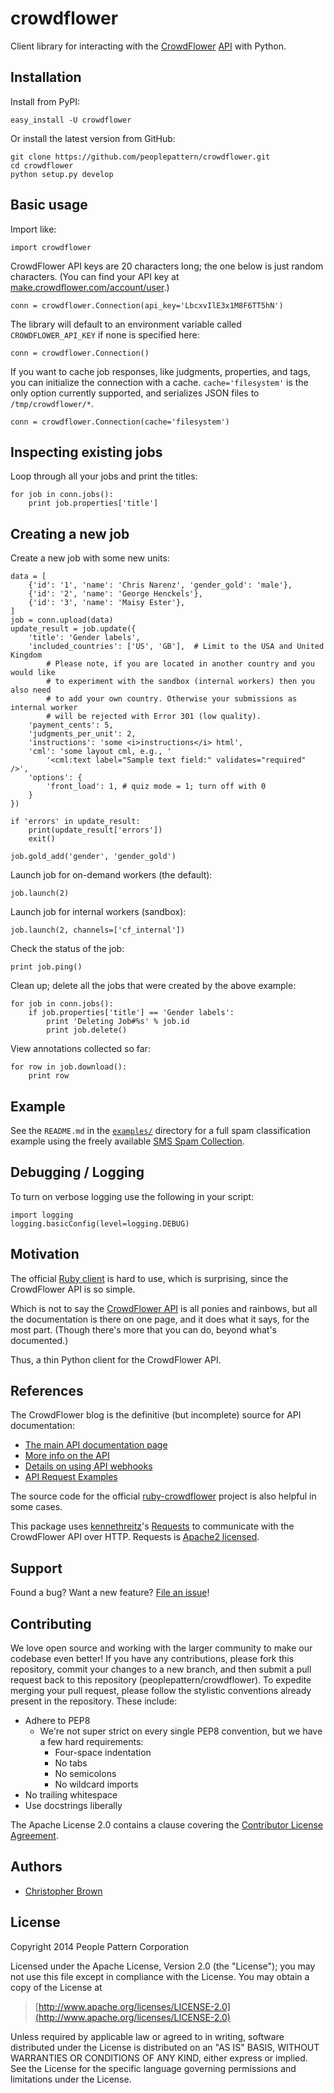 # crowdflower

Client library for interacting with the [CrowdFlower](http://www.crowdflower.com/) [API](http://success.crowdflower.com/customer/portal/articles/1288323-api-documentation) with Python.


## Installation

Install from PyPI:

    easy_install -U crowdflower

Or install the latest version from GitHub:

    git clone https://github.com/peoplepattern/crowdflower.git
    cd crowdflower
    python setup.py develop


## Basic usage

Import like:

    import crowdflower

CrowdFlower API keys are 20 characters long; the one below is just random
characters. (You can find your API key at
[make.crowdflower.com/account/user](https://make.crowdflower.com/account/user).)

    conn = crowdflower.Connection(api_key='LbcxvIlE3x1M8F6TT5hN')

The library will default to an environment variable called `CROWDFLOWER_API_KEY` if
none is specified here:

    conn = crowdflower.Connection()

If you want to cache job responses, like judgments, properties, and tags, you
can initialize the connection with a cache. `cache='filesystem'` is the only
option currently supported, and serializes JSON files to `/tmp/crowdflower/*`.

    conn = crowdflower.Connection(cache='filesystem')


## Inspecting existing jobs

Loop through all your jobs and print the titles:

    for job in conn.jobs():
        print job.properties['title']


## Creating a new job

Create a new job with some new units:

    data = [
        {'id': '1', 'name': 'Chris Narenz', 'gender_gold': 'male'},
        {'id': '2', 'name': 'George Henckels'},
        {'id': '3', 'name': 'Maisy Ester'},
    ]
    job = conn.upload(data)
    update_result = job.update({
        'title': 'Gender labels',
        'included_countries': ['US', 'GB'],  # Limit to the USA and United Kingdom
            # Please note, if you are located in another country and you would like
            # to experiment with the sandbox (internal workers) then you also need
            # to add your own country. Otherwise your submissions as internal worker
            # will be rejected with Error 301 (low quality).
        'payment_cents': 5,
        'judgments_per_unit': 2,
        'instructions': 'some <i>instructions</i> html',
        'cml': 'some layout cml, e.g., '
            '<cml:text label="Sample text field:" validates="required" />',
        'options': {
            'front_load': 1, # quiz mode = 1; turn off with 0
        }
    })

    if 'errors' in update_result:
        print(update_result['errors'])
        exit()

    job.gold_add('gender', 'gender_gold')

Launch job for on-demand workers (the default):

    job.launch(2)

Launch job for internal workers (sandbox):

    job.launch(2, channels=['cf_internal'])

Check the status of the job:

    print job.ping()

Clean up; delete all the jobs that were created by the above example:

    for job in conn.jobs():
        if job.properties['title'] == 'Gender labels':
            print 'Deleting Job#%s' % job.id
            print job.delete()

View annotations collected so far:

    for row in job.download():
        print row


## Example

See the `README.md` in the [`examples/`](https://github.com/peoplepattern/crowdflower/tree/master/examples) directory for a full spam classification example using the freely available [SMS Spam Collection](http://www.dt.fee.unicamp.br/~tiago/smsspamcollection/).


## Debugging / Logging

To turn on verbose logging use the following in your script:

    import logging
    logging.basicConfig(level=logging.DEBUG)


## Motivation

The official [Ruby client](https://github.com/CrowdFlower/ruby-crowdflower) is hard to use, which is surprising, since the CrowdFlower API is so simple.

Which is not to say the [CrowdFlower API](http://success.crowdflower.com/customer/portal/articles/1288323-api-documentation) is all ponies and rainbows, but all the documentation is there on one page, and it does what it says, for the most part. (Though there's more that you can do, beyond what's documented.)

Thus, a thin Python client for the CrowdFlower API.


## References

The CrowdFlower blog is the definitive (but incomplete) source for API documentation:

* [The main API documentation page](http://success.crowdflower.com/customer/portal/articles/1288323)
* [More info on the API](http://success.crowdflower.com/customer/portal/articles/1327304-integrating-with-the-api)
* [Details on using API webhooks](http://success.crowdflower.com/customer/portal/articles/1373460-job-settings---api)
* [API Request Examples](http://success.crowdflower.com/customer/portal/articles/1553902-curl-request-examples)

The source code for the official [ruby-crowdflower](https://github.com/CrowdFlower/ruby-crowdflower) project is also helpful in some cases.

This package uses [kennethreitz](https://github.com/kennethreitz)'s [Requests](http://docs.python-requests.org/en/latest/api/) to communicate with the CrowdFlower API over HTTP. Requests is [Apache2 licensed](http://docs.python-requests.org/en/latest/user/intro/#apache2-license).


## Support

Found a bug? Want a new feature?
[File an issue](https://github.com/peoplepattern/crowdflower/issues/new)!


## Contributing

We love open source and working with the larger community to make our codebase even better! If you have any contributions, please fork this repository, commit your changes to a new branch, and then submit a pull request back to this repository (peoplepattern/crowdflower). To expedite merging your pull request, please follow the stylistic conventions already present in the repository. These include:

* Adhere to PEP8
  - We're not super strict on every single PEP8 convention, but we have a few hard requirements:
    + Four-space indentation
    + No tabs
    + No semicolons
    + No wildcard imports
* No trailing whitespace
* Use docstrings liberally

The Apache License 2.0 contains a clause covering the [Contributor License Agreement](http://www.apache.org/licenses/LICENSE-2.0.html#contributions).


## Authors

* [Christopher Brown](https://github.com/chbrown)


## License

Copyright 2014 People Pattern Corporation

Licensed under the Apache License, Version 2.0 (the "License");
you may not use this file except in compliance with the License.
You may obtain a copy of the License at

> [http://www.apache.org/licenses/LICENSE-2.0](http://www.apache.org/licenses/LICENSE-2.0)

Unless required by applicable law or agreed to in writing, software
distributed under the License is distributed on an "AS IS" BASIS,
WITHOUT WARRANTIES OR CONDITIONS OF ANY KIND, either express or implied.
See the License for the specific language governing permissions and
limitations under the License.
